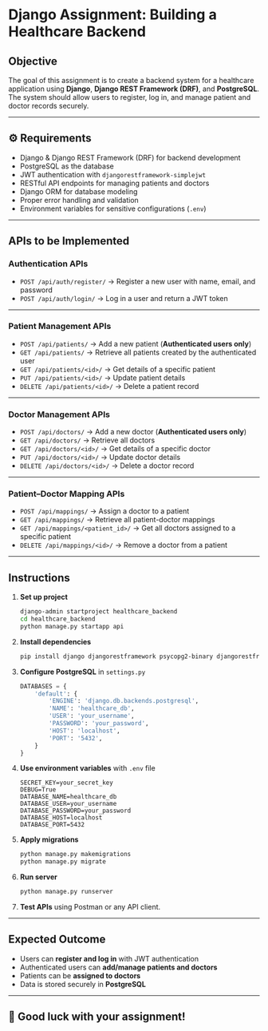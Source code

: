 #  Django Assignment: Building a Healthcare Backend

##  Objective
The goal of this assignment is to create a backend system for a healthcare application using **Django**, **Django REST Framework (DRF)**, and **PostgreSQL**.  
The system should allow users to register, log in, and manage patient and doctor records securely.  

---

## ⚙ Requirements
- Django & Django REST Framework (DRF) for backend development  
- PostgreSQL as the database  
- JWT authentication with `djangorestframework-simplejwt`  
- RESTful API endpoints for managing patients and doctors  
- Django ORM for database modeling  
- Proper error handling and validation  
- Environment variables for sensitive configurations (`.env`)  

---

##  APIs to be Implemented

###  Authentication APIs
- `POST /api/auth/register/` → Register a new user with name, email, and password  
- `POST /api/auth/login/` → Log in a user and return a JWT token  

---

###  Patient Management APIs
- `POST /api/patients/` → Add a new patient (**Authenticated users only**)  
- `GET /api/patients/` → Retrieve all patients created by the authenticated user  
- `GET /api/patients/<id>/` → Get details of a specific patient  
- `PUT /api/patients/<id>/` → Update patient details  
- `DELETE /api/patients/<id>/` → Delete a patient record  

---

###  Doctor Management APIs
- `POST /api/doctors/` → Add a new doctor (**Authenticated users only**)  
- `GET /api/doctors/` → Retrieve all doctors  
- `GET /api/doctors/<id>/` → Get details of a specific doctor  
- `PUT /api/doctors/<id>/` → Update doctor details  
- `DELETE /api/doctors/<id>/` → Delete a doctor record  

---

###  Patient–Doctor Mapping APIs
- `POST /api/mappings/` → Assign a doctor to a patient  
- `GET /api/mappings/` → Retrieve all patient-doctor mappings  
- `GET /api/mappings/<patient_id>/` → Get all doctors assigned to a specific patient  
- `DELETE /api/mappings/<id>/` → Remove a doctor from a patient  

---

##  Instructions

1. **Set up project**  
   ```bash
   django-admin startproject healthcare_backend
   cd healthcare_backend
   python manage.py startapp api
   ```

2. **Install dependencies**  
   ```bash
   pip install django djangorestframework psycopg2-binary djangorestframework-simplejwt python-decouple
   ```

3. **Configure PostgreSQL** in `settings.py`  
   ```python
   DATABASES = {
       'default': {
           'ENGINE': 'django.db.backends.postgresql',
           'NAME': 'healthcare_db',
           'USER': 'your_username',
           'PASSWORD': 'your_password',
           'HOST': 'localhost',
           'PORT': '5432',
       }
   }
   ```

4. **Use environment variables** with `.env` file  
   ```env
   SECRET_KEY=your_secret_key
   DEBUG=True
   DATABASE_NAME=healthcare_db
   DATABASE_USER=your_username
   DATABASE_PASSWORD=your_password
   DATABASE_HOST=localhost
   DATABASE_PORT=5432
   ```

5. **Apply migrations**  
   ```bash
   python manage.py makemigrations
   python manage.py migrate
   ```

6. **Run server**  
   ```bash
   python manage.py runserver
   ```

7. **Test APIs** using Postman or any API client.  

---

##  Expected Outcome
- Users can **register and log in** with JWT authentication  
- Authenticated users can **add/manage patients and doctors**  
- Patients can be **assigned to doctors**  
- Data is stored securely in **PostgreSQL**  

---

## 🚀 Good luck with your assignment!
